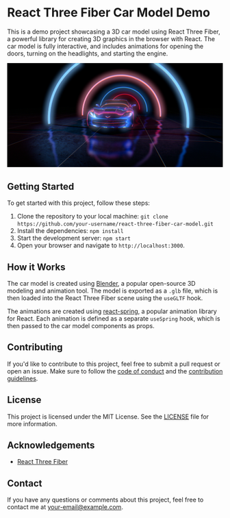 # React Three Fiber Car Model Demo

This is a demo project showcasing a 3D car model using React Three Fiber, a powerful library for creating 3D graphics in the browser with React. The car model is fully interactive, and includes animations for opening the doors, turning on the headlights, and starting the engine.

![Screenshot of the car model demo](https://raw.githubusercontent.com/adityakumar48/carshow/master/Screenshot%202023-04-02%20133614.png)

## Getting Started

To get started with this project, follow these steps:

1. Clone the repository to your local machine:
```git clone https://github.com/your-username/react-three-fiber-car-model.git ```
2. Install the dependencies:
```npm install```
3. Start the development server:
```npm start```
4. Open your browser and navigate to `http://localhost:3000`.

## How it Works

The car model is created using [Blender](https://www.blender.org/), a popular open-source 3D modeling and animation tool. The model is exported as a `.glb` file, which is then loaded into the React Three Fiber scene using the `useGLTF` hook.

The animations are created using [react-spring](https://www.react-spring.io/), a popular animation library for React. Each animation is defined as a separate `useSpring` hook, which is then passed to the car model components as props.

## Contributing

If you'd like to contribute to this project, feel free to submit a pull request or open an issue. Make sure to follow the [code of conduct](CODE_OF_CONDUCT.md) and the [contribution guidelines](CONTRIBUTING.md).

## License

This project is licensed under the MIT License. See the [LICENSE](LICENSE) file for more information.

## Acknowledgements

- [React Three Fiber](https://github.com/pmndrs/react-three-fiber)

## Contact

If you have any questions or comments about this project, feel free to contact me at your-email@example.com.
